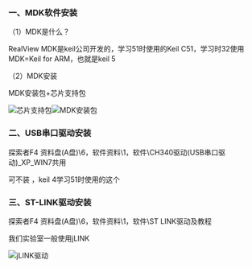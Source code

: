 ### 一、MDK软件安装

（1）MDK是什么？

RealView MDK是keil公司开发的，学习51时使用的Keil C51，学习时32使用MDK=Keil for ARM，也就是keil 5

（2）MDK安装

MDK安装包+芯片支持包

![芯片支持包](STM32\assets\MDK5(芯片包) )![MDK安装包](STM32\assets\keil5 )

### 二、USB串口驱动安装

探索者F4 资料盘(A盘)\6，软件资料\1，软件\CH340驱动(USB串口驱动)_XP_WIN7共用

可不装 ，keil 4学习51时使用的这个

### 三、ST-LINK驱动安装

探索者F4 资料盘(A盘)\6，软件资料\1，软件\ST LINK驱动及教程 

我们实验室一般使用jLINK

![jLINK驱动](STM32\assets\keil5\jLINK驱动 ) 

